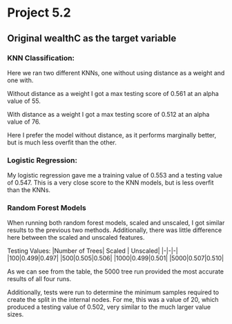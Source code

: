 # Project 5.2

## Original wealthC as the target variable

### KNN Classification:

Here we ran two different KNNs, one without using distance as a weight and one with.  

Without distance as a weight I got a max testing score of 0.561 at an alpha value of 55.  

With distance as a weight I got a max testing score of 0.512 at an alpha value of 76.

Here I prefer the model without distance, as it performs marginally better, but is much less overfit than the other.

### Logistic Regression:

My logistic regression gave me a training value of 0.553 and a testing value of 0.547. This is a very close score to the KNN models, but is less overfit than the KNNs. 

### Random Forest Models

When running both random forest models, scaled and unscaled, I got similar results to the previous two methods. Additionally, there was little difference here between
the scaled and unscaled features. 

Testing Values:
|Number of Trees| Scaled | Unscaled|
|-|-|-|
|100|0.499|0.497|
|500|0.505|0.506|
|1000|0.499|0.501|
|5000|0.507|0.510|

As we can see from the table, the 5000 tree run provided the most accurate results of all four runs.  

Additionally, tests were run to determine the minimum samples required to create the split in the internal nodes. For me, this was a value of 20, which produced a 
testing value of 0.502, very similar to the much larger value sizes.

